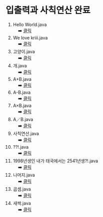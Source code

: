 # 입출력과 사칙연산 완료

001. Hello World.java    <br /> &nbsp; &nbsp; ➡️ [클릭](https://github.com/hongcoding94/Daily-Coding-Test-java/blob/main/BackJoon/001.%20%EC%9E%85%EC%B6%9C%EB%A0%A5%EA%B3%BC%20%EC%82%AC%EC%B9%99%EC%97%B0%EC%82%B0/001.%20Hello%20World.java)
002. We love kriii.java <br /> &nbsp; &nbsp; ➡️ [클릭](https://github.com/hongcoding94/Daily-Coding-Test-java/blob/main/BackJoon/001.%20%EC%9E%85%EC%B6%9C%EB%A0%A5%EA%B3%BC%20%EC%82%AC%EC%B9%99%EC%97%B0%EC%82%B0/002.%20We%20love%20kriii.java)
003. 고양이.java <br /> &nbsp; &nbsp; ➡️ [클릭](https://github.com/hongcoding94/Daily-Coding-Test-java/blob/main/BackJoon/001.%20%EC%9E%85%EC%B6%9C%EB%A0%A5%EA%B3%BC%20%EC%82%AC%EC%B9%99%EC%97%B0%EC%82%B0/003.%20%EA%B3%A0%EC%96%91%EC%9D%B4.java)
004. 개.java <br /> &nbsp; &nbsp; ➡️ [클릭](https://github.com/hongcoding94/Daily-Coding-Test-java/blob/main/BackJoon/001.%20%EC%9E%85%EC%B6%9C%EB%A0%A5%EA%B3%BC%20%EC%82%AC%EC%B9%99%EC%97%B0%EC%82%B0/004.%20%EA%B0%9C.java)
005. A+B.java <br /> &nbsp; &nbsp; ➡️ [클릭](https://github.com/hongcoding94/Daily-Coding-Test-java/blob/main/BackJoon/001.%20%EC%9E%85%EC%B6%9C%EB%A0%A5%EA%B3%BC%20%EC%82%AC%EC%B9%99%EC%97%B0%EC%82%B0/005.%20A%2BB.java)
006. A-B.java <br /> &nbsp; &nbsp; ➡️ [클릭](https://github.com/hongcoding94/Daily-Coding-Test-java/blob/main/BackJoon/001.%20%EC%9E%85%EC%B6%9C%EB%A0%A5%EA%B3%BC%20%EC%82%AC%EC%B9%99%EC%97%B0%EC%82%B0/006.%20A-B.java)
007. A×B.java <br /> &nbsp; &nbsp; ➡️ [클릭](https://github.com/hongcoding94/Daily-Coding-Test-java/blob/main/BackJoon/001.%20%EC%9E%85%EC%B6%9C%EB%A0%A5%EA%B3%BC%20%EC%82%AC%EC%B9%99%EC%97%B0%EC%82%B0/007.%20A%C3%97B.java)
008. A／B.java <br /> &nbsp; &nbsp; ➡️ [클릭](https://github.com/hongcoding94/Daily-Coding-Test-java/blob/main/BackJoon/001.%20%EC%9E%85%EC%B6%9C%EB%A0%A5%EA%B3%BC%20%EC%82%AC%EC%B9%99%EC%97%B0%EC%82%B0/008.%20A%EF%BC%8FB.java)
009. 사칙연산.java <br /> &nbsp; &nbsp; ➡️ [클릭](https://github.com/hongcoding94/Daily-Coding-Test-java/blob/main/BackJoon/001.%20%EC%9E%85%EC%B6%9C%EB%A0%A5%EA%B3%BC%20%EC%82%AC%EC%B9%99%EC%97%B0%EC%82%B0/009.%20%EC%82%AC%EC%B9%99%EC%97%B0%EC%82%B0.java)
010. ??!.java <br /> &nbsp; &nbsp; ➡️ [클릭](https://github.com/hongcoding94/Daily-Coding-Test-java/blob/main/BackJoon/001.%20%EC%9E%85%EC%B6%9C%EB%A0%A5%EA%B3%BC%20%EC%82%AC%EC%B9%99%EC%97%B0%EC%82%B0/010.%20%3F%3F!.java)
011. 1998년생인 내가 태국에서는 2541년생?!.java <br /> &nbsp; &nbsp; ➡️ [클릭](https://github.com/hongcoding94/Daily-Coding-Test-java/blob/main/BackJoon/001.%20%EC%9E%85%EC%B6%9C%EB%A0%A5%EA%B3%BC%20%EC%82%AC%EC%B9%99%EC%97%B0%EC%82%B0/011.%201998%EB%85%84%EC%83%9D%EC%9D%B8%20%EB%82%B4%EA%B0%80%20%ED%83%9C%EA%B5%AD%EC%97%90%EC%84%9C%EB%8A%94%202541%EB%85%84%EC%83%9D%3F!.java)
012. 나머지.java <br /> &nbsp; &nbsp; ➡️ [클릭](https://github.com/hongcoding94/Daily-Coding-Test-java/blob/main/BackJoon/001.%20%EC%9E%85%EC%B6%9C%EB%A0%A5%EA%B3%BC%20%EC%82%AC%EC%B9%99%EC%97%B0%EC%82%B0/012.%20%EB%82%98%EB%A8%B8%EC%A7%80.java)
013. 곱셈.java <br /> &nbsp; &nbsp; ➡️ [클릭](https://github.com/hongcoding94/Daily-Coding-Test-java/blob/main/BackJoon/001.%20%EC%9E%85%EC%B6%9C%EB%A0%A5%EA%B3%BC%20%EC%82%AC%EC%B9%99%EC%97%B0%EC%82%B0/013.%20%EA%B3%B1%EC%85%88.java)
014. 새싹.java <br /> &nbsp; &nbsp; ➡️ [클릭](https://github.com/hongcoding94/Daily-Coding-Test-java/blob/main/BackJoon/001.%20%EC%9E%85%EC%B6%9C%EB%A0%A5%EA%B3%BC%20%EC%82%AC%EC%B9%99%EC%97%B0%EC%82%B0/014.%20%EC%83%88%EC%8B%B9.java)

